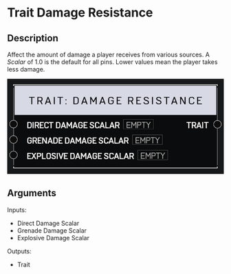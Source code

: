 # Trait Damage Resistance

## Description

Affect the amount of damage a player receives from various sources. A _Scalar_ of 1.0 is the default for all pins. Lower values mean the player takes less damage.

![Trait Damage Resistance](../../.gitbook/assets/images/scripting/traits/trait-damage-resistance.png)

## Arguments

Inputs:

* Direct Damage Scalar
* Grenade Damage Scalar
* Explosive Damage Scalar

Outputs:

* Trait
